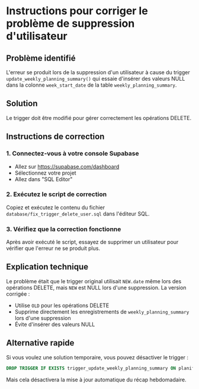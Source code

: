 # Instructions pour corriger le problème de suppression d'utilisateur

## Problème identifié
L'erreur se produit lors de la suppression d'un utilisateur à cause du trigger `update_weekly_planning_summary()` qui essaie d'insérer des valeurs NULL dans la colonne `week_start_date` de la table `weekly_planning_summary`.

## Solution
Le trigger doit être modifié pour gérer correctement les opérations DELETE.

## Instructions de correction

### 1. Connectez-vous à votre console Supabase
- Allez sur https://supabase.com/dashboard
- Sélectionnez votre projet
- Allez dans "SQL Editor"

### 2. Exécutez le script de correction
Copiez et exécutez le contenu du fichier `database/fix_trigger_delete_user.sql` dans l'éditeur SQL.

### 3. Vérifiez que la correction fonctionne
Après avoir exécuté le script, essayez de supprimer un utilisateur pour vérifier que l'erreur ne se produit plus.

## Explication technique
Le problème était que le trigger original utilisait `NEW.date` même lors des opérations DELETE, mais `NEW` est NULL lors d'une suppression. La version corrigée :
- Utilise `OLD` pour les opérations DELETE
- Supprime directement les enregistrements de `weekly_planning_summary` lors d'une suppression
- Évite d'insérer des valeurs NULL

## Alternative rapide
Si vous voulez une solution temporaire, vous pouvez désactiver le trigger :
```sql
DROP TRIGGER IF EXISTS trigger_update_weekly_planning_summary ON planifications;
```
Mais cela désactivera la mise à jour automatique du récap hebdomadaire.
